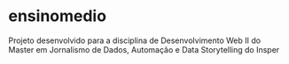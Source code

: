 # ensinomedio
Projeto desenvolvido para a disciplina de Desenvolvimento Web II do Master em Jornalismo de Dados, Automação e Data Storytelling do Insper
